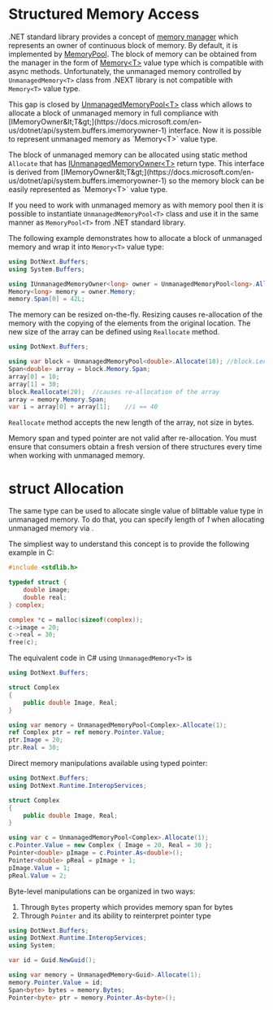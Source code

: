 Structured Memory Access
====
.NET standard library provides a concept of [memory manager](https://docs.microsoft.com/en-us/dotnet/api/system.buffers.memorymanager-1) which represents an owner of continuous block of memory. By default, it is implemented by [MemoryPool](https://docs.microsoft.com/en-us/dotnet/api/system.buffers.memorypool-1). The block of memory can be obtained from the manager in the form of [Memory&lt;T&gt;](https://docs.microsoft.com/en-us/dotnet/api/system.memory-1) value type which is compatible with async methods. Unfortunately, the unmanaged memory controlled by `UnmanagedMemory<T>` class from .NEXT library is not compatible with `Memory<T>` value type.

This gap is closed by [UnmanagedMemoryPool&lt;T&gt;](xref:DotNext.Buffers.UnmanagedMemoryPool`1) class which allows to allocate a block of unmanaged memory in full compliance with [IMemoryOwner&lt;T&gt;](https://docs.microsoft.com/en-us/dotnet/api/system.buffers.imemoryowner-1) interface. Now it is possible to represent unmanaged memory as `Memory<T>` value type.

The block of unmanaged memory can be allocated using static method `Allocate` that has [IUnmanagedMemoryOwner&lt;T&gt;](xref:DotNext.Buffers.IUnmanagedMemoryOwner`1) return type. This interface is derived from [IMemoryOwner&lt;T&gt;](https://docs.microsoft.com/en-us/dotnet/api/system.buffers.imemoryowner-1) so the memory block can be easily represented as `Memory<T>` value type.

If you need to work with unmanaged memory as with memory pool then it is possible to instantiate `UnmanagedMemoryPool<T>` class and use it in the same manner as `MemoryPool<T>` from .NET standard library.

The following example demonstrates how to allocate a block of unmanaged memory and wrap it into `Memory<T>` value type:
```csharp
using DotNext.Buffers;
using System.Buffers;

using IUnmanagedMemoryOwner<long> owner = UnmanagedMemoryPool<long>.Allocate(12);
Memory<long> memory = owner.Memory;
memory.Span[0] = 42L;
```

The memory can be resized on-the-fly. Resizing causes re-allocation of the memory with the copying of the elements from the original location. The new size of the array can be defined using `Reallocate` method.

```csharp
using DotNext.Buffers;

using var block = UnmanagedMemoryPool<double>.Allocate(10); //block.Length == 10L
Span<double> array = block.Memory.Span;
array[0] = 10;
array[1] = 30;
block.Reallocate(20);  //causes re-allocation of the array
array = memory.Memory.Span;
var i = array[0] + array[1];    //i == 40
```

`Reallocate` method accepts the new length of the array, not size in bytes.

Memory span and typed pointer are not valid after re-allocation. You must ensure that consumers obtain a fresh version of there structures every time when working with unmanaged memory.

# struct Allocation
The same type can be used to allocate single value of blittable value type in unmanaged memory. To do that, you can specify length of _1_ when allocating unmanaged memory via .

The simpliest way to understand this concept is to provide the following example in C:
```c
#include <stdlib.h>

typedef struct {
    double image;
    double real;
} complex;

complex *c = malloc(sizeof(complex));
c->image = 20;
c->real = 30;
free(c);
```

The equivalent code in C# using `UnmanagedMemory<T>` is
```csharp
using DotNext.Buffers;

struct Complex
{
    public double Image, Real;
}

using var memory = UnmanagedMemoryPool<Complex>.Allocate(1);
ref Complex ptr = ref memory.Pointer.Value;
ptr.Image = 20;
ptr.Real = 30;
```

Direct memory manipulations available using typed pointer:
```csharp
using DotNext.Buffers;
using DotNext.Runtime.InteropServices;

struct Complex
{
    public double Image, Real;
}

using var c = UnmanagedMemoryPool<Complex>.Allocate(1);
c.Pointer.Value = new Complex { Image = 20, Real = 30 };
Pointer<double> pImage = c.Pointer.As<double>();
Pointer<double> pReal = pImage + 1;
pImage.Value = 1;
pReal.Value = 2;
```

Byte-level manipulations can be organized in two ways:
1. Through `Bytes` property which provides memory span for bytes
1. Through `Pointer` and its ability to reinterpret pointer type

```csharp
using DotNext.Buffers;
using DotNext.Runtime.InteropServices;
using System;

var id = Guid.NewGuid();

using var memory = UnmanagedMemory<Guid>.Allocate(1);
memory.Pointer.Value = id;
Span<byte> bytes = memory.Bytes;
Pointer<byte> ptr = memory.Pointer.As<byte>();
```